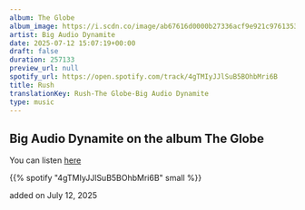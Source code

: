 ```yaml
---
album: The Globe
album_image: https://i.scdn.co/image/ab67616d0000b27336acf9e921c97613536b4174
artist: Big Audio Dynamite
date: 2025-07-12 15:07:19+00:00
draft: false
duration: 257133
preview_url: null
spotify_url: https://open.spotify.com/track/4gTMIyJJlSuB5BOhbMri6B
title: Rush
translationKey: Rush-The Globe-Big Audio Dynamite
type: music
---
```



## Big Audio Dynamite on the album The Globe

You can listen [here](https://open.spotify.com/track/4gTMIyJJlSuB5BOhbMri6B)

{{% spotify "4gTMIyJJlSuB5BOhbMri6B" small %}}

added on July 12, 2025